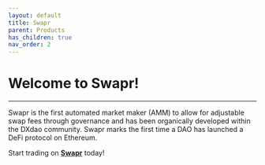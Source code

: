 ```yaml
---
layout: default
title: Swapr
parent: Products
has_children: true
nav_order: 2
---
```


# Welcome to Swapr!

---

Swapr is the first automated market maker (AMM) to allow for adjustable swap fees through governance and has been organically developed within the DXdao community. Swapr marks the first time a DAO has launched a DeFi protocol on Ethereum.

Start trading on <strong><a href="https://swapr.eth.link/" target="_blank">Swapr</a></strong> today!